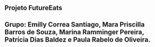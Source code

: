 ## Projeto FutureEats

## Grupo: Emilly Correa Santiago, Mara Priscilla Barros de Souza, Marina Ramminger Pereira, Patrícia Dias Baldez e Paula Rabelo de Oliveira.
